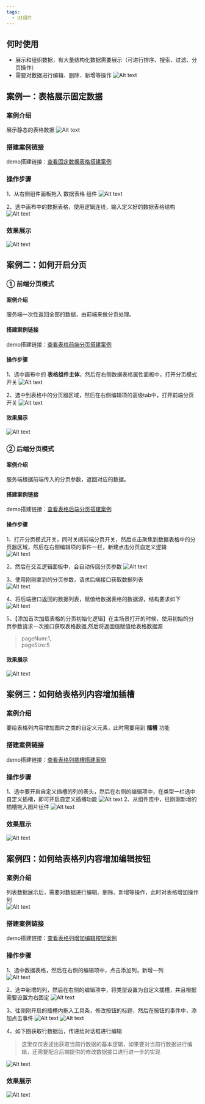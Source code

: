```yaml
---
tags:
  - UI组件
---
```

## 何时使用
- 展示和组织数据，有大量结构化数据需要展示（可进行排序、搜索、过滤、分页操作）
- 需要对数据进行编辑、删除、新增等操作
![Alt text](img/image-30.png)
<!-- 
## 搭建案例链接
demo搭建链接：[查看当前文档全部搭建案例](https://my.mybricks.world/mybricks-app-pcspa/index.html?id=515009026859077) 
-->

## 案例一：表格展示固定数据
### 案例介绍
展示静态的表格数据
![Alt text](img/image.png)

### 搭建案例链接
demo搭建链接：[查看固定数据表格搭建案例](https://my.mybricks.world/mybricks-app-pcspa/index.html?id=515038555824197)

### 操作步骤
1、从右侧组件面板拖入 数据表格 组件
![Alt text](img/image-1.png)

2、选中画布中的数据表格，使用逻辑连线，输入定义好的数据表格结构
![Alt text](img/image-31.png)

### 效果展示
![Alt text](img/image-5.png)

## 案例二：如何开启分页
### ① 前端分页模式
#### 案例介绍
服务端一次性返回全部的数据，由前端来做分页处理。

#### 搭建案例链接
demo搭建链接：[查看表格前端分页搭建案例](https://my.mybricks.world/mybricks-app-pcspa/index.html?id=515040043778117)

#### 操作步骤

1、选中画布中的 **表格组件主体**，然后在右侧数据表格属性面板中，打开分页模式开关
![Alt text](img/image-32.png)

2、选中到表格中的分页器区域，然后在右侧编辑项的高级tab中，打开前端分页开关
![Alt text](img/image-33.png)

#### 效果展示
![Alt text](<img/2023-12-20 20.52.20.gif>)

### ② 后端分页模式
#### 案例介绍
服务端根据前端传入的分页参数，返回对应的数据。

#### 搭建案例链接
demo搭建链接：[查看表格后端分页搭建案例](https://my.mybricks.world/mybricks-app-pcspa/index.html?id=515041498882117)

#### 操作步骤
1、打开分页模式开关，同时关闭前端分页开关，然后点击聚焦到数据表格中的分页器区域，然后在右侧编辑项的事件一栏，新建点击分页自定义逻辑   
![Alt text](img/image-35.png)

2、然后在交互逻辑面板中，会自动传回分页参数
![Alt text](img/image-36.png)

3、使用刚刚拿到的分页参数，请求后端接口获取数据列表   
![Alt text](img/image-48.png)

4、将后端接口返回的数据列表，赋值给数据表格的数据源，结构要求如下   
![Alt text](img/image-37.png)

5、【添加首次加载表格的分页初始化逻辑】在主场景打开的时候，使用初始的分页参数请求一次接口获取表格数据,然后将返回值赋值给表格数据源

> pageNum:1,   
> pageSize:5


#### 效果展示
![Alt text](<img/2023-12-26 14.56.57.gif>)


## 案例三：如何给表格列内容增加插槽
### 案例介绍
要给表格列内容增加图片之类的自定义元素，此时需要用到 **插槽** 功能

### 搭建案例链接
demo搭建链接：[查看表格列插槽搭建案例](https://my.mybricks.world/mybricks-app-pcspa/index.html?id=515045600526405)

### 操作步骤
1、选中要开启自定义插槽的列的表头，然后在右侧的编辑项中，在类型一栏选中自定义插槽，即可开启自定义插槽功能
![Alt text](img/image-38.png)
2、从组件库中，往刚刚新增的插槽拖入图片组件
![Alt text](img/image-39.png)

### 效果展示
![Alt text](img/image-40.png)

## 案例四：如何给表格列内容增加编辑按钮
### 案例介绍
列表数据展示后，需要对数据进行编辑、删除、新增等操作，此时对表格增加操作列   
![Alt text](img/image-41.png)

### 搭建案例链接

demo搭建链接：[查看表格列增加编辑按钮案例](https://my.mybricks.world/mybricks-app-pcspa/index.html?id=515009026859077)

### 操作步骤
1、选中数据表格，然后在右侧的编辑项中，点击添加列，新增一列   
![Alt text](img/image-42.png)

2、选中新增的列，然后在右侧的编辑项中，将类型设置为自定义插槽，并且根据需要设置为右固定
![Alt text](img/image-43.png)

3、往刚刚开启的插槽内拖入工具条，修改按钮的标题，然后在按钮的事件中，添加点击事件
![Alt text](img/image-44.png)
![Alt text](img/image-45.png)

4、如下图获取行数据后，传递给对话框进行编辑
> 这里仅仅表述出获取当前行数据的基本逻辑，如果要对当前行数据进行编辑，还需要配合后端提供的修改数据接口进行进一步的实现

![Alt text](img/image-46.png)

### 效果展示
![Alt text](img/image-47.png)